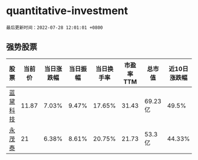# quantitative-investment

`最后更新时间：2022-07-28 12:01:01 +0800`

## 强势股票

|股票|当前价|当日涨跌幅|当日振幅|当日换手率|市盈率TTM|总市值|近10日涨跌幅|
|----|----|----|----|----|----|----|----|
|[蓝黛科技](https://xueqiu.com/S/SZ002765)|11.87|7.03%|9.47%|17.65%|31.43|69.23亿|49.5%|
|[永茂泰](https://xueqiu.com/S/SH605208)|21|6.38%|8.61%|20.75%|21.73|53.3亿|44.33%|
